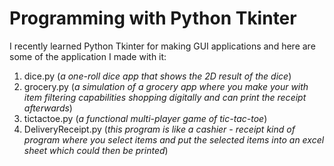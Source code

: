 # Programming with Python Tkinter
I recently learned Python Tkinter for making GUI applications and here are some of the application I made with it:
1. dice.py (*a one-roll dice app that shows the 2D result of the dice*)
2. grocery.py (*a simulation of a grocery app where you make your with item filtering capabilities shopping digitally and can print the receipt afterwards*)
3. tictactoe.py (*a functional multi-player game of tic-tac-toe*)
4. DeliveryReceipt.py (*this program is like a cashier - receipt kind of program where you select items and put the selected items into an excel sheet which could then be printed*)
